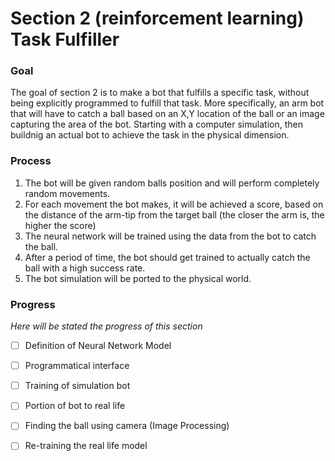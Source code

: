 # Section 2 (reinforcement learning) Task Fulfiller #

### Goal ###
The goal of section 2 is to make a bot that fulfills a specific task, without being explicitly programmed to fulfill that task. More specifically,
an arm bot that will have to catch a ball based on an X,Y location of the ball or an image capturing the area of the bot. Starting with a computer
simulation, then buildnig an actual bot to achieve the task in the physical dimension.

### Process ###
1. The bot will be given random balls position and will perform completely random movements.
2. For each movement the bot makes, it will be achieved a score, based on the distance of the arm-tip from the target ball (the closer the arm is, the higher the score)
3. The neural network will be trained using the data from the bot to catch the ball.
4. After a period of time, the bot should get trained to actually catch the ball with a high success rate.
5. The bot simulation will be ported to the physical world.

### Progress ###
*Here will be stated the progress of this section*

- [ ] Definition of Neural Network Model
- [ ] Programmatical interface
- [ ] Training of simulation bot
- [ ] Portion of bot to real life
- [ ] Finding the ball using camera (Image Processing)
- [ ] Re-training the real life model

